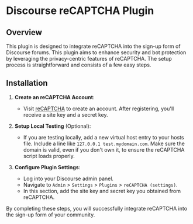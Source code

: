 # Discourse reCAPTCHA Plugin

## Overview

This plugin is designed to integrate reCAPTCHA into the sign-up form of Discourse forums. This plugin aims to enhance security and bot protection by leveraging the privacy-centric features of reCAPTCHA. The setup process is straightforward and consists of a few easy steps.

## Installation

1. **Create an reCAPTCHA Account**:
   - Visit [reCAPTCHA](https://www.reCAPTCHA.com/) to create an account. After registering, you'll receive a site key and a secret key.

2. **Setup Local Testing** (Optional):
   - If you are testing locally, add a new virtual host entry to your hosts file. Include a line like `127.0.0.1 test.mydomain.com`. Make sure the domain is valid, even if you don't own it, to ensure the reCAPTCHA script loads properly.

3. **Configure Plugin Settings**:
   - Log into your Discourse admin panel.
   - Navigate to `Admin` > `Settings` > `Plugins` > `reCAPTCHA (settings)`.
   - In this section, add the site key and secret key you obtained from reCAPTCHA.

By completing these steps, you will successfully integrate reCAPTCHA into the sign-up form of your community.
